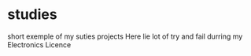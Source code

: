 # studies
short exemple of my suties projects 
Here lie lot of try and fail durring my Electronics Licence 
